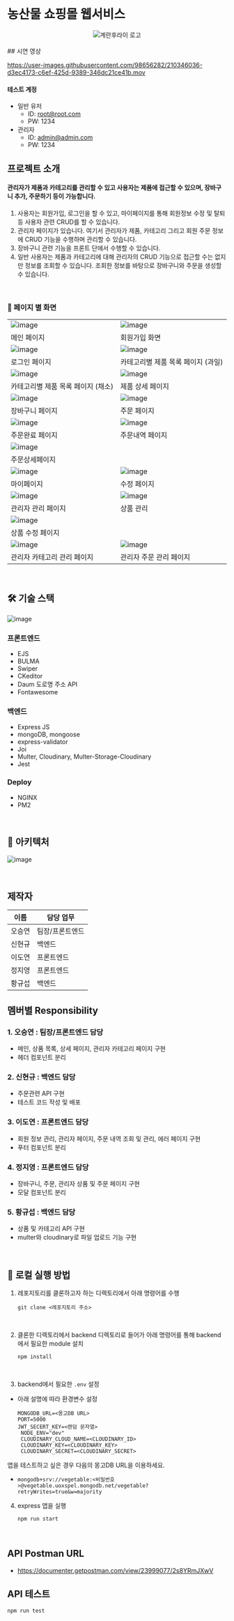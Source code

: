 # 농산물 쇼핑몰 웹서비스

<div align='center'>

<img alt="계란후라이 로고" src="src/public/img/fried-egg.png">

</div>

<br />
## 시연 영상

https://user-images.githubusercontent.com/98656282/210346036-d3ec4173-c6ef-425d-9389-346dc21ce41b.mov

#### 테스트 계정

- 일반 유저
  - ID: root@root.com
  - PW: 1234
- 관리자
  - ID: admin@admin.com
  - PW: 1234
    <br />

## 프로젝트 소개

#### 관리자가 제품과 카테고리를 관리할 수 있고 사용자는 제품에 접근할 수 있으며, 장바구니 추가, 주문하기 등이 가능합니다.

1. 사용자는 회원가입, 로그인을 할 수 있고, 마이페이지를 통해 회원정보 수정 및 탈퇴 등 사용자 관련 CRUD를 할 수 있습니다.
2. 관리자 페이지가 있습니다. 여기서 관리자가 제품, 카테고리 그리고 회원 주문 정보에 CRUD 기능을 수행하며 관리할 수 있습니다.
3. 장바구니 관련 기능을 프론트 단에서 수행할 수 있습니다.
4. 일반 사용자는 제품과 카테고리에 대해 관리자의 CRUD 기능으로 접근할 수는 없지만 정보를 조회할 수 있습니다. 조회한 정보를 바탕으로 장바구니와 주문을 생성할 수 있습니다.

<br />

### :page_facing_up: 페이지 별 화면

|                                        |                                     |
| -------------------------------------- | ----------------------------------- |
| ![image](/image/main.png)              | ![image](/image/register.png)       |
| 메인 페이지                            | 회원가입 화면                       |
| ![image](/image/login.png)             | ![image](image/list-fruit.png)      |
| 로그인 페이지                          | 카테고리별 제품 목록 페이지 (과일)  |
| ![image](/image/list-vegetable.png)    | ![image](/image/detail.png)         |
| 카테고리별 제품 목록 페이지 (채소)     | 제품 상세 페이지                    |
| ![image](/image/cart.png)              | ![image](/image/order.png)          |
| 장바구니 페이지                        | 주문 페이지                         |
| ![image](image/order-complete.png)     | ![image](/image/order-list.png)     |
| 주문완료 페이지                        | 주문내역 페이지                     |
| ![image](image/order-detail.png)       |                                     |
| 주문상세페이지                         |                                     |
| ![image](image/mypage.png)             | ![image](image/mypage-update.png)   |
| 마이페이지                             | 수정 페이지                         |
| ![image](/image/admin.png)             | ![image](/image/admin-products.png) |
| 관리자 관리 페이지                     | 상품 관리                           |
| ![image](/image/admin-product-add.png) |                                     |
| 상품 수정 페이지                       |                                     |
| ![image](/image/admin-category.png)    | ![image](/image/admin-order.png)    |
| 관리자 카테고리 관리 페이지            | 관리자 주문 관리 페이지             |

<br />

## :hammer_and_wrench: 기술 스택

![image](/image/stack.png)

### 프론트엔드

- EJS
- BULMA
- Swiper
- CKeditor
- Daum 도로명 주소 API
- Fontawesome

### 백엔드

- Express JS
- mongoDB, mongoose
- express-validator
- Joi
- Multer, Cloudinary, Multer-Storage-Cloudinary
- Jest

### Deploy

- NGINX
- PM2

<br />

## :green_book: 아키텍처

![image](image/progress.png)<br />

  <br />

## 제작자

| 이름   | 담당 업무       |
| ------ | --------------- |
| 오승연 | 팀장/프론트엔드 |
| 신현규 | 백엔드          |
| 이도연 | 프론트엔드      |
| 정지영 | 프론트엔드      |
| 황규섭 | 백엔드          |

## 멤버별 Responsibility

### 1. 오승연 : 팀장/프론트엔드 담당

- 메인, 상품 목록, 상세 페이지, 관리자 카테고리 페이지 구현
- 헤더 컴포넌트 분리

### 2. 신현규 : 백엔드 담당

- 주문관련 API 구현
- 테스트 코드 작성 및 배포

### 3. 이도연 : 프론트엔드 담당

- 회원 정보 관리, 관리자 페이지, 주문 내역 조회 및 관리, 에러 페이지 구현
- 푸터 컴포넌트 분리

### 4. 정지영 : 프론트엔드 담당

- 장바구니, 주문, 관리자 상품 및 주문 페이지 구현
- 모달 컴포넌트 분리

### 5. 황규섭 : 백엔드 담당

- 상품 및 카테고리 API 구현
- multer와 cloudinary로 파일 업로드 기능 구현

<br />

## :runner: 로컬 실행 방법

1. 레포지토리를 클론하고자 하는 디렉토리에서 아래 명령어를 수행

   ```
   git clone <레포지토리 주소>
   ```

<br>

2. 클론한 디렉토리에서 backend 디렉토리로 들어가 아래 명령어를 통해 backend에서 필요한 module 설치

   ```
   npm install
   ```

<br>

3. backend에서 필요한 `.env` 설정

- 아래 설명에 따라 환경변수 설정

  ```
  MONGODB_URL=<몽고DB URL>
  PORT=5000
  JWT_SECERT_KEY=<랜덤 문자열>
   NODE_ENV="dev"
   CLOUDINARY_CLOUD_NAME=<CLOUDINARY_ID>
   CLOUDINARY_KEY=<CLOUDINARY_KEY>
   CLOUDINARY_SECRET=<CLOUDINARY_SECRET>

  ```

앱을 테스트하고 싶은 경우 다음의 몽고DB URL을 이용하세요.

- `mongodb+srv://vegetable:<비밀번호>@vegetable.uoxspel.mongodb.net/vegetable?retryWrites=true&w=majority`
  <br>

4. express 앱을 실행

   ```
   npm run start
   ```

<br>

## API Postman URL

- https://documenter.getpostman.com/view/23999077/2s8YRmJXwV

## API 테스트

```
npm run test
```

